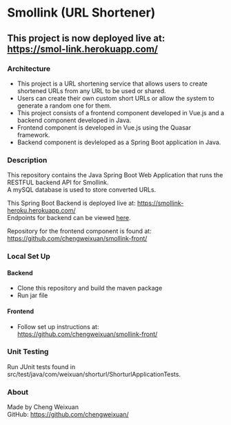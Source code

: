 # Smollink (URL Shortener)

## This project is now deployed live at:  https://smol-link.herokuapp.com/

### Architecture  

* This project is a URL shortening service that allows users to create shortened URLs from any URL to be used or shared.   
* Users can create their own custom short URLs or allow the system to generate a random one for them.    
* This project consists of a frontend component developed in Vue.js and a backend component developed in Java. 
* Frontend component is developed in Vue.js using the Quasar framework.
* Backend component is devleloped as a Spring Boot application in Java. 


### Description  

This repository contains the Java Spring Boot Web Application that runs the RESTFUL backend API for Smollink.  
A mySQL database is used to store converted URLs.  

This Spring Boot Backend is deployed live at:  https://smollink-heroku.herokuapp.com/  
Endpoints for backend can be viewed [here](https://smollink-heroku.herokuapp.com/swagger-ui.html#/short-controller).

Repository for the frontend component is found at: https://github.com/chengweixuan/smollink-front/


### Local Set Up

#### Backend
* Clone this repository and build the maven package  
* Run jar file

#### Frontend
* Follow set up instructions at: https://github.com/chengweixuan/smollink-front/

### Unit Testing

Run JUnit tests found in src/test/java/com/weixuan/shorturl/ShorturlApplicationTests.  

### About

Made by Cheng Weixuan  
GitHub: https://github.com/chengweixuan/


